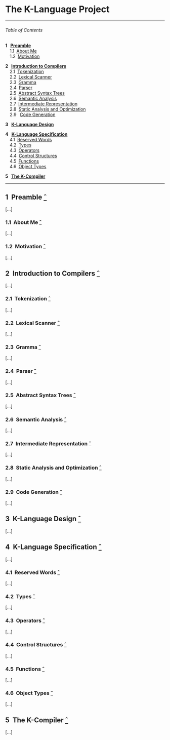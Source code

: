 # The K-Language Project

---
###### Table of Contents

__1&nbsp;&nbsp;&nbsp;[Preamble](#1-preamble-ˆ)__  
&ensp;&ensp;1.1&ensp;[About Me](#11-about-me-ˆ)  
&ensp;&ensp;1.2&ensp;[Motivation](#12-motivation-ˆ)  

__2&nbsp;&nbsp;&nbsp;[Introduction to Compilers](#2-introduction-to-compilers-ˆ)__  
&ensp;&ensp;2.1&ensp;[Tokenization](#21-tokenization-ˆ)  
&ensp;&ensp;2.2&ensp;[Lexical Scanner](#22-lexical-scanner-ˆ)  
&ensp;&ensp;2.3&ensp;[Gramma](#23-gramma-ˆ)  
&ensp;&ensp;2.4&ensp;[Parser](#24-parser-ˆ)  
&ensp;&ensp;2.5&ensp;[Abstract Syntax Trees](#25-abstract-syntax-trees-ˆ)  
&ensp;&ensp;2.6&ensp;[Semantic Analysis](#26-semantic-analysis-ˆ)  
&ensp;&ensp;2.7&ensp;[Intermediate Representation](#27-intermediate-representation-ˆ)  
&ensp;&ensp;2.8&ensp;[Static Analysis and Optimization](#28-static-analysis-and-optimization-ˆ)  
&ensp;&ensp;2.9&ensp; [Code Generation](#29-code-generation-ˆ)  

__3&nbsp;&nbsp;&nbsp;[K-Language Design](#3-k-language-design-ˆ)__  

__4&nbsp;&nbsp;&nbsp;[K-Language Specification](#4-k-language-specification-ˆ)__  
&ensp;&ensp;4.1&ensp;[Reserved Words](#41-reserved-words-ˆ)  
&ensp;&ensp;4.2&ensp;[Types](#42-types-ˆ)  
&ensp;&ensp;4.3&ensp;[Operators](#43-operators-ˆ)  
&ensp;&ensp;4.4&ensp;[Control Structures](#44-control-structures-ˆ)  
&ensp;&ensp;4.5&ensp;[Functions](#45-functions-ˆ)  
&ensp;&ensp;4.6&ensp;[Object Types](#46-object-types-ˆ)  

__5&nbsp;&nbsp;&nbsp;[The K-Compiler](#5-the-k-compiler-ˆ)__

---

## 1&nbsp; Preamble [&#710;](#table-of-contents)
[...]

### 1.1&nbsp; About Me [&#710;](#table-of-contents)
[...]

### 1.2&nbsp; Motivation [&#710;](#table-of-contents)
[...]

## 2&nbsp; Introduction to Compilers [&#710;](#table-of-contents)
[...]

### 2.1&nbsp; Tokenization [&#710;](#table-of-contents)
[...]

### 2.2&nbsp; Lexical Scanner [&#710;](#table-of-contents)
[...]

### 2.3&nbsp; Gramma [&#710;](#table-of-contents)
[...]

### 2.4&nbsp; Parser [&#710;](#table-of-contents)
[...]

### 2.5&nbsp; Abstract Syntax Trees [&#710;](#table-of-contents)
[...]

### 2.6&nbsp; Semantic Analysis [&#710;](#table-of-contents)
[...]

### 2.7&nbsp; Intermediate Representation [&#710;](#table-of-contents)
[...]

### 2.8&nbsp; Static Analysis and Optimization [&#710;](#table-of-contents)
[...]

### 2.9&nbsp; Code Generation [&#710;](#table-of-contents)
[...]


## 3&nbsp; K-Language Design [&#710;](#table-of-contents)
[...]

## 4&nbsp; K-Language Specification [&#710;](#table-of-contents)
[...]

### 4.1&nbsp; Reserved Words [&#710;](#table-of-contents)
[...]

### 4.2&nbsp; Types [&#710;](#table-of-contents)
[...]

### 4.3&nbsp; Operators [&#710;](#table-of-contents)
[...]

### 4.4&nbsp; Control Structures [&#710;](#table-of-contents)
[...]

### 4.5&nbsp; Functions [&#710;](#table-of-contents)
[...]

### 4.6&nbsp; Object Types [&#710;](#table-of-contents)
[...]


## 5&nbsp; The K-Compiler [&#710;](#table-of-contents)
[...]
